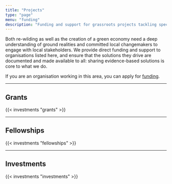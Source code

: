 ```yaml
---
title: "Projects"
type: "page"
menu: "funding"
description: "Funding and support for grassroots projects tackling specific issues that we focus on."
---
```


Both re-wilding as well as the creation of a green economy need a deep understanding of ground realities and committed local changemakers to engage with local stakeholders. We provide direct funding and support to organisations listed here, and ensure that the solutions they drive are documented and made available to all: sharing evidence-based solutions is core to what we do. 

If you are an organisation working in this area, you can apply for [funding](/funding).

--------------

## Grants 

{{< investments "grants" >}}

--------------

## Fellowships 

{{< investments "fellowships" >}}

--------------

## Investments

{{< investments "investments" >}}
